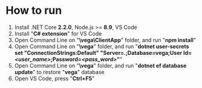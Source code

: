 # How to run
1. Install .NET Core **2.2.0**, Node.js >= **8.9**, VS Code
2. Install "**C# extension**" for VS Code
3. Open Command Line on "**\vega\ClientApp**" folder, and run "**npm install**"
4. Open Command Line on "**\vega**" folder, and run "**dotnet user-secrets set "ConnectionStrings:Default" "Server=.;Database=vega;User Id=*<user_name>*;Password=*<pass_word>*"**"
5. Open Command Line on "**\vega**" folder, and run "**dotnet ef database update**" to restore "**vega**" database
6. Open VS Code, press "**Ctrl+F5**"
